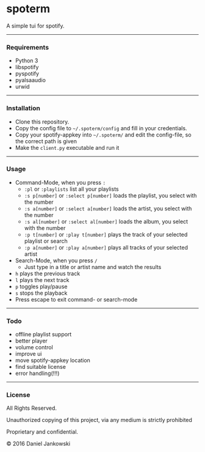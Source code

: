 # spoterm

A simple tui for spotify.

------------------------

### Requirements

- Python 3
- libspotify
- pyspotify
- pyalsaaudio
- urwid

------------------------

### Installation

- Clone this repository.
- Copy the config file to `~/.spoterm/config` and fill in your credentials.
- Copy your spotify-appkey into `~/.spoterm/` and edit the config-file, so the correct path is given
- Make the `client.py` executable and run it

------------------------

### Usage

- Command-Mode, when you press `:`
  - `:pl` or `:playlists` list all your playlists
  - `:s p[number]` or `:select p[number]` loads the playlist, you select with the number
  - `:s a[number]` or `:select a[number]` loads the artist, you select with the number
  - `:s al[number]` or `:select al[number]` loads the album, you select with the number
  - `:p t[number]` or `:play t[number]` plays the track of your selected playlist or search
  - `:p a[number]` or `:play a[number]` plays all tracks of your selected artist
- Search-Mode, when you press `/`
  - Just type in a title or artist name and watch the results
- `h` plays the previous track
- `l` plays the next track
- `p` toggles play/pause
- `s` stops the playback
- Press escape to exit command- or search-mode

------------------------

### Todo

- offline playlist support
- better player
- volume control
- improve ui
- move spotify-appkey location
- find suitable license
- error handling(!!!)

------------------------

### License

All Rights Reserved.

Unauthorized copying of this project, via any medium is strictly prohibited

Proprietary and confidential.

© 2016 Daniel Jankowski

